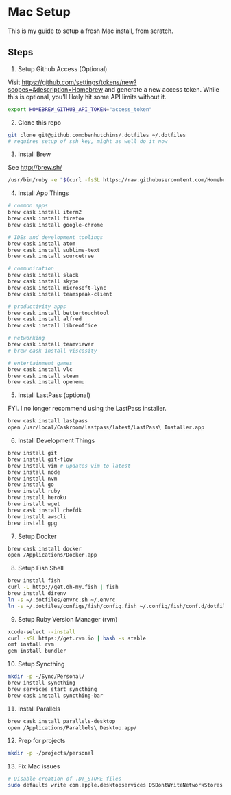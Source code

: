 # Mac Setup

This is my guide to setup a fresh Mac install, from scratch.

## Steps

1. Setup Github Access (Optional)

  Visit https://github.com/settings/tokens/new?scopes=&description=Homebrew and generate a new access token. While this is optional, you'll likely hit some API limits without it.

  ```bash
  export HOMEBREW_GITHUB_API_TOKEN="access_token"
  ```

2. Clone this repo

  ```bash
  git clone git@github.com:benhutchins/.dotfiles ~/.dotfiles
  # requires setup of ssh key, might as well do it now
  ```

3. Install Brew

  See http://brew.sh/

  ```bash
  /usr/bin/ruby -e "$(curl -fsSL https://raw.githubusercontent.com/Homebrew/install/master/install)"
  ```

4. Install App Things

  ```bash
  # common apps
  brew cask install iterm2
  brew cask install firefox
  brew cask install google-chrome

  # IDEs and development toolings
  brew cask install atom
  brew cask install sublime-text
  brew cask install sourcetree

  # communication
  brew cask install slack
  brew cask install skype
  brew cask install microsoft-lync
  brew cask install teamspeak-client

  # productivity apps
  brew cask install bettertouchtool
  brew cask install alfred
  brew cask install libreoffice

  # networking
  brew cask install teamviewer
  # brew cask install viscosity

  # entertainment games
  brew cask install vlc
  brew cask install steam
  brew cask install openemu
  ```

5. Install LastPass (optional)

  FYI. I no longer recommend using the LastPass installer.

  ```bash
  brew cask install lastpass
  open /usr/local/Caskroom/lastpass/latest/LastPass\ Installer.app
  ```

6. Install Development Things

  ```bash
  brew install git
  brew install git-flow
  brew install vim # updates vim to latest
  brew install node
  brew install nvm
  brew install go
  brew install ruby
  brew install heroku
  brew install wget
  brew cask install chefdk
  brew install awscli
  brew install gpg
  ```

7. Setup Docker

  ```bash
  brew cask install docker
  open /Applications/Docker.app
  ```

8. Setup Fish Shell

  ```bash
  brew install fish
  curl -L http://get.oh-my.fish | fish
  brew install direnv
  ln -s ~/.dotfiles/envrc.sh ~/.envrc
  ln -s ~/.dotfiles/configs/fish/config.fish ~/.config/fish/conf.d/dotfiles.fish
  ```

9. Setup Ruby Version Manager (rvm)

  ```bash
  xcode-select --install
  curl -sSL https://get.rvm.io | bash -s stable
  omf install rvm
  gem install bundler
  ```

10. Setup Syncthing

  ```bash
  mkdir -p ~/Sync/Personal/
  brew install syncthing
  brew services start syncthing
  brew cask install syncthing-bar
  ```

11. Install Parallels

  ```bash
  brew cask install parallels-desktop
  open /Applications/Parallels\ Desktop.app/
  ```

12. Prep for projects

  ```bash
  mkdir -p ~/projects/personal
  ```

13. Fix Mac issues

  ```bash
  # Disable creation of .DT_STORE files
  sudo defaults write com.apple.desktopservices DSDontWriteNetworkStores true
  ```
